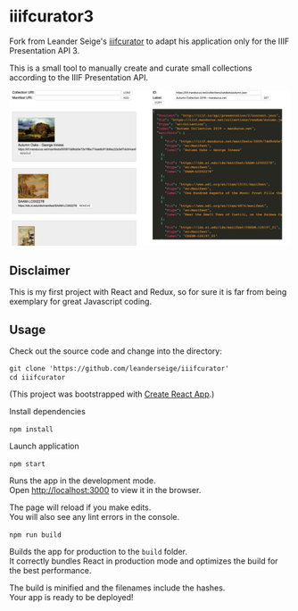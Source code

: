 # iiifcurator3

Fork from Leander Seige's [iiifcurator](https://github.com/leanderseige/iiifcurator) to adapt his application only for the IIIF Presentation API 3.

This is a small tool to manually create and curate small collections according to the IIIF Presentation API.

![iiifcurator screenshot](screenshot.png)

## Disclaimer

This is my first project with React and Redux, so for sure it is far from being exemplary for great Javascript coding.

## Usage

Check out the source code and change into the directory:

```
git clone 'https://github.com/leanderseige/iiifcurator'
cd iiifcurator
```

(This project was bootstrapped with [Create React App](https://github.com/facebook/create-react-app).)

Install dependencies

`npm install`

Launch application

`npm start`

Runs the app in the development mode.<br />
Open [http://localhost:3000](http://localhost:3000) to view it in the browser.

The page will reload if you make edits.<br />
You will also see any lint errors in the console.

`npm run build`

Builds the app for production to the `build` folder.<br />
It correctly bundles React in production mode and optimizes the build for the best performance.

The build is minified and the filenames include the hashes.<br />
Your app is ready to be deployed!
